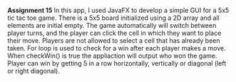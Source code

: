 **Assignment 15**
In this app, I used JavaFX to develop a simple GUI for a 5x5 tic tac toe game.
There is a 5x5 board initialized using a 2D array and all elements are initial empty.
The game automatically will switch between player turns, and the player can click the cell in which they want to place their move.
Players are not allowed to select a cell that has already been taken.
For loop is used to check for a win after each player makes a move.
When checkWin() is true the appliaction will output who won the game. 
Player can win by getting 5 in a row horizontally, vertically or diagonal (left or right diagonal).

